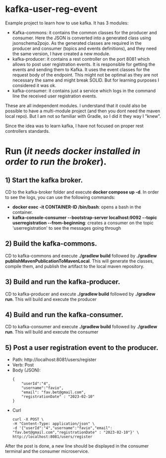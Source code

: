 # kafka-user-reg-event
Example project to learn how to use kafka. It has 3 modules:
- Kafka-commons: it contains the common classes for the producer and consumer. Here the JSON is converted into a generated class using jsonschema2pojo. As the generated classes are required in the producer and consumer (topics and events definitions), and they need the same version, I have created a new module. 
- kafka-producer: it contains a rest controller on the port 8081 which allows to post user registration events. It is responsible for getting the events and sending them to Kafka. It uses the event classes for the request body of the endpoint. This might not be optimal as they are not necessary the same and might break SOLID. But for learning purposes I considered it was ok.  
- kafka-consumer: it contains just a service which logs in the command line the received user registration events.

These are all independent modules. I understand that it could also be possible to have a multi-module project (and then you dont need the maven local repo). But I am not so familiar with Gradle, so I did it they way I "knew".

Since the idea was to learn kafka, I have not focused on proper rest controllers standards. 

# Run (*it needs docker installed in order to run the broker*).

## 1) Start the kafka broker. 
CD to the kafka-broker folder and execute **docker compose up -d**. In order to see the logs, you can use the following commands:
- **docker exec -it CONTAINER-ID /bin/bash**: opens a bash in the container.
- **kafka-console-consumer --bootstrap-server localhost:9092 --topic userregistration --from-beginning**: creates a consumer on the topic 'userregistration' to see the messages going through

## 2) Build the kafka-commons.
CD to kafka-commons and execute **./gradlew build** followed by **./gradlew publishMavenPublicationToMavenLocal**. This will generate the classes, compile them, and publish the artifact to the local maven repository.  

## 3) Build and run the kafka-producer.
CD to kafka-producer and execute **./gradlew build** followed by **./gradlew run**. This will build and execute the producer

## 4) Build and run the kafka-consumer.
CD to kafka-consumer and execute **./gradlew build** followed by **./gradlew run**. This will build and execute the consumer

## 5) Post a user registration event to the producer.
- Path: http://localhost:8081/users/register
- Verb: Post
- Body (JSON):
    ````
    {
        "userId":"4",
        "username":"favio",
        "email": "fav.bet@gmail.com",
        "registrationDate" : "2023-02-10"
    }
    ````
- Curl
  ````
  curl -X POST \
  -H "Content-Type: application/json" \
  -d '{"userId":"4","username":"favio","email": "fav.bet@gmail.com","registrationDate" : "2023-02-10"}' \
  http://localhost:8081/users/register
  ````

After the post is done, a new line should be displayed in the consumer terminal and the consumer microservice. 

